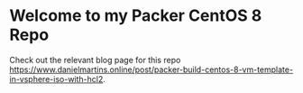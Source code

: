 # Welcome to my Packer CentOS 8 Repo

Check out the relevant blog page for this repo https://www.danielmartins.online/post/packer-build-centos-8-vm-template-in-vsphere-iso-with-hcl2.
